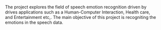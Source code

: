 The project explores the field of speech emotion recognition driven by drives applications such as a Human-Computer Interaction, Health care, and Entertainment etc,. The main objective of this project is recogniting the emotions in the speech data.
